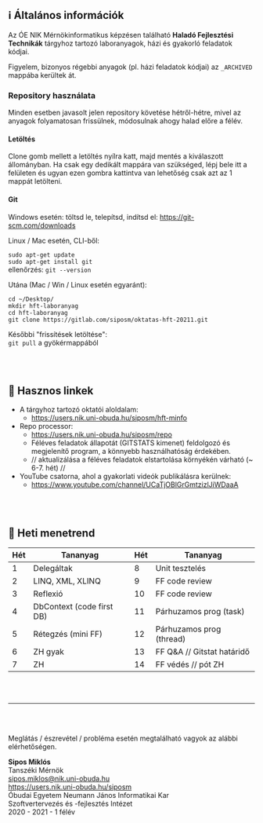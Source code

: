 ## ℹ️ Általános információk
Az ÓE NIK Mérnökinformatikus képzésen található **Haladó Fejlesztési Technikák** tárgyhoz tartozó laboranyagok, házi és gyakorló feladatok kódjai.

Figyelem, bizonyos régebbi anyagok (pl. házi feladatok kódjai) az `_ARCHIVED` mappába kerültek át.

###  Repository használata
Minden esetben javasolt jelen repository követése hétről-hétre, mivel az anyagok folyamatosan frissülnek, módosulnak ahogy halad előre a félév.

#### Letöltés
Clone gomb mellett a letöltés nyílra katt, majd mentés a kiválaszott állományban. Ha csak egy dedikált mappára van szükséged, lépj bele itt a felületen és ugyan ezen gombra kattintva van lehetőség csak azt az 1 mappát letölteni.

#### Git
Windows esetén: töltsd le, telepítsd, indítsd el: https://git-scm.com/downloads

Linux / Mac esetén, CLI-ből:

`sudo apt-get update`\
`sudo apt-get install git`\
ellenőrzés: `git --version`

Utána (Mac / Win / Linux esetén egyaránt): 

`cd ~/Desktop/`\
`mkdir hft-laboranyag`\
`cd hft-laboranyag`\
`git clone https://gitlab.com/siposm/oktatas-hft-20211.git`

Későbbi "frissítések letöltése":\
`git pull` a gyökérmappából

<br><br>

## 🔗 Hasznos linkek
- A tárgyhoz tartozó oktatói aloldalam:
    - https://users.nik.uni-obuda.hu/siposm/hft-minfo
- Repo processor:
    - https://users.nik.uni-obuda.hu/siposm/repo
    - Féléves feladatok állapotát (GITSTATS kimenet) feldolgozó és megjelenítő program, a könnyebb használhatóság érdekében.
    - // aktualizálása a féléves feladatok elstartolása környékén várható (~ 6-7. hét) //
- YouTube csatorna, ahol a gyakorlati videók publikálásra kerülnek:
    - https://www.youtube.com/channel/UCaTjOBlGrGmtzizlJiWDaaA

<br><br>

## 📅 Heti menetrend

| Hét | Tananyag                  | Hét | Tananyag                   |
|-----|---------------------------|-----|----------------------------|
| 1   | Delegáltak                | 8   | Unit tesztelés             |
| 2   | LINQ, XML, XLINQ          | 9   | FF code review             |
| 3   | Reflexió                  | 10  | FF code review             |
| 4   | DbContext (code first DB) | 11  | Párhuzamos prog (task)     |
| 5   | Rétegzés (mini FF)        | 12  | Párhuzamos prog (thread)   |
| 6   | ZH gyak                   | 13  | FF Q&A // Gitstat határidő |
| 7   | ZH                        | 14  | FF védés // pót ZH         |


<br><br>

---

<br><br>

Meglátás / észrevétel / probléma esetén megtalálható vagyok az alábbi elérhetőségen.

**Sipos Miklós**\
Tanszéki Mérnök\
sipos.miklos@nik.uni-obuda.hu\
https://users.nik.uni-obuda.hu/siposm \
Óbudai Egyetem Neumann János Informatikai Kar\
Szoftvertervezés és -fejlesztés Intézet\
2020 - 2021 - 1 félév

